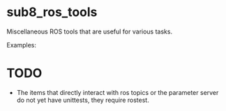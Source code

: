 sub8_ros_tools
==============

Miscellaneous ROS tools that are useful for various tasks.

Examples:

# TODO
* The items that directly interact with ros topics or the parameter server do not yet have unittests, they require rostest.
